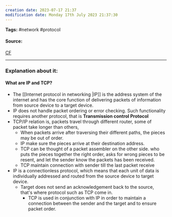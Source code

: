```yaml
---
creation date: 2023-07-17 21:37
modification date: Monday 17th July 2023 21:37:30
---
```


**Tags:** #network #protocol 

#### Source:
[CF](https://www.cloudflare.com/learning/ddos/glossary/tcp-ip/)

--------------------------------------

### Explanation about it:

#### What are IP and TCP?

* The [[Internet protocol in networking |IP]] is the address system of the internet and has the core function of delivering packets of information from source device to a target device.
* IP does not handle packet ordering or error checking. Such functionality requires another protocol, that is **Transmission control Protocol**
* TCP/IP relation is, packets travel through different router, some of packet take longer than others, 
	* When packets arrive after traversing their different paths, the pieces may be out of order.
	* IP make sure the pieces arrive at their destination address.
	* TCP can be thought of a packet assembler on the other side. who puts the pieces together the right order, asks for wrong pieces to be resent, and let the sender know the packets has been received.
	* TCP maintain connection with sender till the last packet receive
* IP is a connectionless protocol, which means that each unit of data is individually addressed and routed from the source device to target device.
	* Target does not send an acknowledgement back to the source, that's where protocol such as TCP come in.
		* TCP is used in conjunction with IP in order to maintain a connection between the sender and the target and to ensure packet order.

